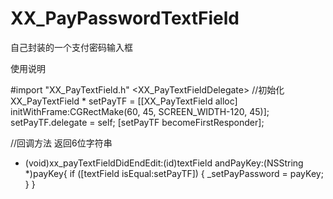 # XX_PayPasswordTextField
自己封装的一个支付密码输入框

使用说明

#import "XX_PayTextField.h"
<XX_PayTextFieldDelegate>
//初始化
XX_PayTextField * setPayTF = [[XX_PayTextField alloc] initWithFrame:CGRectMake(60, 45, SCREEN_WIDTH-120, 45)];
setPayTF.delegate = self;
[setPayTF becomeFirstResponder];

//回调方法 返回6位字符串
- (void)xx_payTextFieldDidEndEdit:(id)textField andPayKey:(NSString *)payKey{
    if ([textField isEqual:setPayTF]) {
        _setPayPassword = payKey;
    }
}

